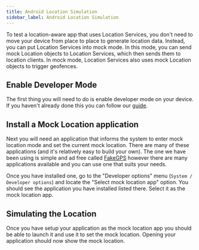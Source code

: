 ```yaml
---
title: Android Location Simulation
sidebar_label: Android Location Simulation
---
```


To test a location-aware app that uses Location Services, you don't need to move your device from place to place to generate location data. Instead, you can put Location Services into mock mode. In this mode, you can send mock Location objects to Location Services, which then sends them to location clients. In mock mode, Location Services also uses mock Location objects to trigger geofences. 


## Enable Developer Mode

The first thing you will need to do is enable developer mode on your device. If you haven't already done this you can follow our [guide](/docs/tutorials/android-device-debugging).


## Install a Mock Location application

Next you will need an application that informs the system to enter mock location mode and set the current mock location. There are many of these applications (and it's relatively easy to build your own). The one we have been using is simple and ad free called [FakeGPS](https://play.google.com/store/apps/details?id=com.lexa.fakegps&hl=en_US) however there are many applications available and you can use one that suits your needs.

Once you have installed one, go to the "Developer options" menu (`System / Developer options`) and locate the "Select mock location app" option. You should see the application you have installed listed there. Select it as the mock location app. 


## Simulating the Location

Once you have setup your application as the mock location app you should be able to launch it and use it to set the mock location. Opening your application should now show the mock location. 
